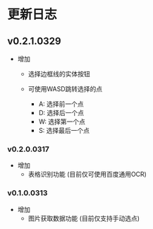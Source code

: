 # 更新日志

## v0.2.1.0329

* 增加

  * 选择边框线的实体按钮

  * 可使用WASD跳转选择的点 

    * A: 选择前一个点
    * D: 选择后一个点
    * W: 选择第一个点
    * S: 选择最后一个点

### v0.2.0.0317

* 增加
  * 表格识别功能 (目前仅可使用百度通用OCR)



### v0.1.0.0313

* 增加
  * 图片获取数据功能 (目前仅支持手动选点)
